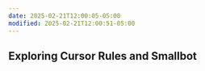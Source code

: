 ```yaml
---
date: 2025-02-21T12:00:05-05:00
modified: 2025-02-21T12:00:51-05:00
---
```

## Exploring Cursor Rules and Smallbot

